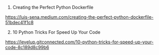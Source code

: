1. Creating the Perfect Python Dockerfile

https://luis-sena.medium.com/creating-the-perfect-python-dockerfile-51bdec41f1c8

2. 10 Python Tricks For Speed Up Your Code

https://levelup.gitconnected.com/10-python-tricks-for-speed-up-your-code-8c189d8c99b6
